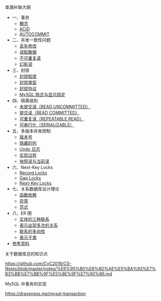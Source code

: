 查漏补缺大纲

- 一、事务
  - [概念](https://github.com/CyC2018/CS-Notes/blob/master/notes/%E6%95%B0%E6%8D%AE%E5%BA%93%E7%B3%BB%E7%BB%9F%E5%8E%9F%E7%90%86.md#%E6%A6%82%E5%BF%B5)
  - [ACID](https://github.com/CyC2018/CS-Notes/blob/master/notes/%E6%95%B0%E6%8D%AE%E5%BA%93%E7%B3%BB%E7%BB%9F%E5%8E%9F%E7%90%86.md#acid)
  - [AUTOCOMMIT](https://github.com/CyC2018/CS-Notes/blob/master/notes/%E6%95%B0%E6%8D%AE%E5%BA%93%E7%B3%BB%E7%BB%9F%E5%8E%9F%E7%90%86.md#autocommit)
- 二、并发一致性问题
  - [丢失修改](https://github.com/CyC2018/CS-Notes/blob/master/notes/%E6%95%B0%E6%8D%AE%E5%BA%93%E7%B3%BB%E7%BB%9F%E5%8E%9F%E7%90%86.md#%E4%B8%A2%E5%A4%B1%E4%BF%AE%E6%94%B9)
  - [读脏数据](https://github.com/CyC2018/CS-Notes/blob/master/notes/%E6%95%B0%E6%8D%AE%E5%BA%93%E7%B3%BB%E7%BB%9F%E5%8E%9F%E7%90%86.md#%E8%AF%BB%E8%84%8F%E6%95%B0%E6%8D%AE)
  - [不可重复读](https://github.com/CyC2018/CS-Notes/blob/master/notes/%E6%95%B0%E6%8D%AE%E5%BA%93%E7%B3%BB%E7%BB%9F%E5%8E%9F%E7%90%86.md#%E4%B8%8D%E5%8F%AF%E9%87%8D%E5%A4%8D%E8%AF%BB)
  - [幻影读](https://github.com/CyC2018/CS-Notes/blob/master/notes/%E6%95%B0%E6%8D%AE%E5%BA%93%E7%B3%BB%E7%BB%9F%E5%8E%9F%E7%90%86.md#%E5%B9%BB%E5%BD%B1%E8%AF%BB)
- 三、封锁
  - [封锁粒度](https://github.com/CyC2018/CS-Notes/blob/master/notes/%E6%95%B0%E6%8D%AE%E5%BA%93%E7%B3%BB%E7%BB%9F%E5%8E%9F%E7%90%86.md#%E5%B0%81%E9%94%81%E7%B2%92%E5%BA%A6)
  - [封锁类型](https://github.com/CyC2018/CS-Notes/blob/master/notes/%E6%95%B0%E6%8D%AE%E5%BA%93%E7%B3%BB%E7%BB%9F%E5%8E%9F%E7%90%86.md#%E5%B0%81%E9%94%81%E7%B1%BB%E5%9E%8B)
  - [封锁协议](https://github.com/CyC2018/CS-Notes/blob/master/notes/%E6%95%B0%E6%8D%AE%E5%BA%93%E7%B3%BB%E7%BB%9F%E5%8E%9F%E7%90%86.md#%E5%B0%81%E9%94%81%E5%8D%8F%E8%AE%AE)
  - [MySQL 隐式与显示锁定](https://github.com/CyC2018/CS-Notes/blob/master/notes/%E6%95%B0%E6%8D%AE%E5%BA%93%E7%B3%BB%E7%BB%9F%E5%8E%9F%E7%90%86.md#mysql-%E9%9A%90%E5%BC%8F%E4%B8%8E%E6%98%BE%E7%A4%BA%E9%94%81%E5%AE%9A)
- 四、隔离级别
  - [未提交读（READ UNCOMMITTED）](https://github.com/CyC2018/CS-Notes/blob/master/notes/%E6%95%B0%E6%8D%AE%E5%BA%93%E7%B3%BB%E7%BB%9F%E5%8E%9F%E7%90%86.md#%E6%9C%AA%E6%8F%90%E4%BA%A4%E8%AF%BBread-uncommitted)
  - [提交读（READ COMMITTED）](https://github.com/CyC2018/CS-Notes/blob/master/notes/%E6%95%B0%E6%8D%AE%E5%BA%93%E7%B3%BB%E7%BB%9F%E5%8E%9F%E7%90%86.md#%E6%8F%90%E4%BA%A4%E8%AF%BBread-committed)
  - [可重复读（REPEATABLE READ）](https://github.com/CyC2018/CS-Notes/blob/master/notes/%E6%95%B0%E6%8D%AE%E5%BA%93%E7%B3%BB%E7%BB%9F%E5%8E%9F%E7%90%86.md#%E5%8F%AF%E9%87%8D%E5%A4%8D%E8%AF%BBrepeatable-read)
  - [可串行化（SERIALIZABLE）](https://github.com/CyC2018/CS-Notes/blob/master/notes/%E6%95%B0%E6%8D%AE%E5%BA%93%E7%B3%BB%E7%BB%9F%E5%8E%9F%E7%90%86.md#%E5%8F%AF%E4%B8%B2%E8%A1%8C%E5%8C%96serializable)
- 五、多版本并发控制
  - [版本号](https://github.com/CyC2018/CS-Notes/blob/master/notes/%E6%95%B0%E6%8D%AE%E5%BA%93%E7%B3%BB%E7%BB%9F%E5%8E%9F%E7%90%86.md#%E7%89%88%E6%9C%AC%E5%8F%B7)
  - [隐藏的列](https://github.com/CyC2018/CS-Notes/blob/master/notes/%E6%95%B0%E6%8D%AE%E5%BA%93%E7%B3%BB%E7%BB%9F%E5%8E%9F%E7%90%86.md#%E9%9A%90%E8%97%8F%E7%9A%84%E5%88%97)
  - [Undo 日志](https://github.com/CyC2018/CS-Notes/blob/master/notes/%E6%95%B0%E6%8D%AE%E5%BA%93%E7%B3%BB%E7%BB%9F%E5%8E%9F%E7%90%86.md#undo-%E6%97%A5%E5%BF%97)
  - [实现过程](https://github.com/CyC2018/CS-Notes/blob/master/notes/%E6%95%B0%E6%8D%AE%E5%BA%93%E7%B3%BB%E7%BB%9F%E5%8E%9F%E7%90%86.md#%E5%AE%9E%E7%8E%B0%E8%BF%87%E7%A8%8B)
  - [快照读与当前读](https://github.com/CyC2018/CS-Notes/blob/master/notes/%E6%95%B0%E6%8D%AE%E5%BA%93%E7%B3%BB%E7%BB%9F%E5%8E%9F%E7%90%86.md#%E5%BF%AB%E7%85%A7%E8%AF%BB%E4%B8%8E%E5%BD%93%E5%89%8D%E8%AF%BB)
- 六、Next-Key Locks
  - [Record Locks](https://github.com/CyC2018/CS-Notes/blob/master/notes/%E6%95%B0%E6%8D%AE%E5%BA%93%E7%B3%BB%E7%BB%9F%E5%8E%9F%E7%90%86.md#record-locks)
  - [Gap Locks](https://github.com/CyC2018/CS-Notes/blob/master/notes/%E6%95%B0%E6%8D%AE%E5%BA%93%E7%B3%BB%E7%BB%9F%E5%8E%9F%E7%90%86.md#gap-locks)
  - [Next-Key Locks](https://github.com/CyC2018/CS-Notes/blob/master/notes/%E6%95%B0%E6%8D%AE%E5%BA%93%E7%B3%BB%E7%BB%9F%E5%8E%9F%E7%90%86.md#next-key-locks)
- 七、关系数据库设计理论
  - [函数依赖](https://github.com/CyC2018/CS-Notes/blob/master/notes/%E6%95%B0%E6%8D%AE%E5%BA%93%E7%B3%BB%E7%BB%9F%E5%8E%9F%E7%90%86.md#%E5%87%BD%E6%95%B0%E4%BE%9D%E8%B5%96)
  - [异常](https://github.com/CyC2018/CS-Notes/blob/master/notes/%E6%95%B0%E6%8D%AE%E5%BA%93%E7%B3%BB%E7%BB%9F%E5%8E%9F%E7%90%86.md#%E5%BC%82%E5%B8%B8)
  - [范式](https://github.com/CyC2018/CS-Notes/blob/master/notes/%E6%95%B0%E6%8D%AE%E5%BA%93%E7%B3%BB%E7%BB%9F%E5%8E%9F%E7%90%86.md#%E8%8C%83%E5%BC%8F)
- 八、ER 图
  - [实体的三种联系](https://github.com/CyC2018/CS-Notes/blob/master/notes/%E6%95%B0%E6%8D%AE%E5%BA%93%E7%B3%BB%E7%BB%9F%E5%8E%9F%E7%90%86.md#%E5%AE%9E%E4%BD%93%E7%9A%84%E4%B8%89%E7%A7%8D%E8%81%94%E7%B3%BB)
  - [表示出现多次的关系](https://github.com/CyC2018/CS-Notes/blob/master/notes/%E6%95%B0%E6%8D%AE%E5%BA%93%E7%B3%BB%E7%BB%9F%E5%8E%9F%E7%90%86.md#%E8%A1%A8%E7%A4%BA%E5%87%BA%E7%8E%B0%E5%A4%9A%E6%AC%A1%E7%9A%84%E5%85%B3%E7%B3%BB)
  - [联系的多向性](https://github.com/CyC2018/CS-Notes/blob/master/notes/%E6%95%B0%E6%8D%AE%E5%BA%93%E7%B3%BB%E7%BB%9F%E5%8E%9F%E7%90%86.md#%E8%81%94%E7%B3%BB%E7%9A%84%E5%A4%9A%E5%90%91%E6%80%A7)
  - [表示子类](https://github.com/CyC2018/CS-Notes/blob/master/notes/%E6%95%B0%E6%8D%AE%E5%BA%93%E7%B3%BB%E7%BB%9F%E5%8E%9F%E7%90%86.md#%E8%A1%A8%E7%A4%BA%E5%AD%90%E7%B1%BB)
- [参考资料](https://github.com/CyC2018/CS-Notes/blob/master/notes/%E6%95%B0%E6%8D%AE%E5%BA%93%E7%B3%BB%E7%BB%9F%E5%8E%9F%E7%90%86.md#%E5%8F%82%E8%80%83%E8%B5%84%E6%96%99)



关于数据库总的知识点

<https://github.com/CyC2018/CS-Notes/blob/master/notes/%E6%95%B0%E6%8D%AE%E5%BA%93%E7%B3%BB%E7%BB%9F%E5%8E%9F%E7%90%86.md>



MySQL 中事务的实现

<https://draveness.me/mysql-transaction>












